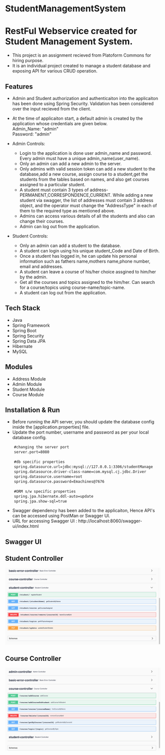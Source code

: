 # StudentManagementSystem

<!-- ============================================  TITLE ======================================================  -->

# RestFul Webservice created for Student Management System.
* This project is an assignment recieved from Platoform Commons for hiring purpose.
* It is an individual project created to manage a student database and exposing API for various CRUD operation.

<!-- ============================================  FEATURES ======================================================  -->

  
## Features

* Admin and Student authorization and authenticaiton into the applicaiton has been done using Spring Security. Validation has been considered over the input recieved from the client.<br>
* At the time of applicaiton start, a default admin is created by the application whose credentials are given below.<br>
    Admin_Name: "admin"<br>
    Password: "admin"<br>


* Admin Controls:
    * Login to the application is done user admin_name and password. Every admin must have a unique admin_name(user_name). 
    * Only an admin can add a new admin to the server.
    * Only admins with valid session token can add a new student to the database,add a new course, assign course to a student,get the students from the         tables based on names, and also get courses assigned to a particular student.
    * A student must contain 3 types of address-PERMANENT,CORRESPONDENCE,CURRENT. While adding a new student via swagger, the list of addresses must             contain 3 address object, and the operator must change the "AddressType" in each of them to the required type as mentioned above.
    * Admins can access various details of all the students and also can change their courses.
    * Admin can log out from the application.
* Student Controls:
    * Only an admin can add a student to the database.
    * A student can login using his unique student_Code and Date of Birth.
    * Once a student has logged in, he can update his personal information such as fathers name,mothers name,phone number, email and addresses.
    * A student can leave a course of his/her choice assgined to him/her by the admin.
    * Get all the courses and topics assigned to the him/her. Can search for a course/topics using course-name/topic-name.
    * A student can log out from the application.
  
<!-- ============================================  TECH STACK ======================================================  -->

## Tech Stack

* Java
* Spring Framework
* Spring Boot
* Spring Security
* Spring Data JPA
* Hibernate
* MySQL

<!-- ============================================  MODULES ======================================================  -->

## Modules

* Address Module
* Admin Module
* Student Module
* Course Module


<!-- ============================================  INSTALLATION AND RUN ======================================================  -->

## Installation & Run

* Before running the API server, you should update the database config inside the [application.properties] file.
* Update the port number, username and password as per your local database config.

```
    #changing the server port
    server.port=8080

    #db specific properties
    spring.datasource.url=jdbc:mysql://127.0.0.1:3306/studentManage
    spring.datasource.driver-class-name=com.mysql.cj.jdbc.Driver
    spring.datasource.username=root
    spring.datasource.password=Emachines@7676
    
    #ORM s/w specific properties
    spring.jpa.hibernate.ddl-auto=update
    spring.jpa.show-sql=true

```
* Swagger dependency has been added to the applicaiton, Hence API's can be accessed using PostMan or Swagger UI.
* URL for accessing Swagger UI : http://localhost:8060/swagger-ui/index.html 

<!-- ============================================  SWAGGER INTEGRATION ======================================================  -->
## Swagger UI
## Student Controller
[![SwaggerUI](https://github.com/Sbsharma0897/StudentManagementApp_PlatformCommons/blob/main/images/Screenshot%202022-12-21%20at%2012.38.12%20PM.png?raw=true)](https://github.com/Sbsharma0897/StudentManagementApp_PlatformCommons/blob/main/images/Screenshot%202022-12-21%20at%2012.38.12%20PM.png?raw=true)


## Course Controller
[![SwaggerUI](https://github.com/Sbsharma0897/StudentManagementApp_PlatformCommons/blob/main/images/Screenshot%202022-12-21%20at%2012.37.14%20PM.png?raw=true)](https://github.com/Sbsharma0897/StudentManagementApp_PlatformCommons/blob/main/images/Screenshot%202022-12-21%20at%2012.37.14%20PM.png?raw=true)
